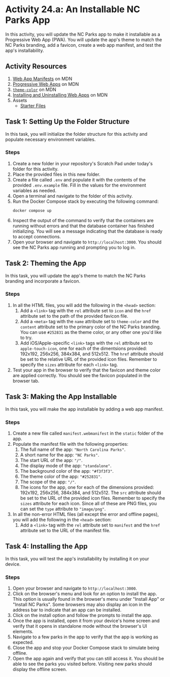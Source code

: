 # Activity 24.a: An Installable NC Parks App

In this activity, you will update the NC Parks app to make it installable as a Progressive Web App (PWA). You will update the app's theme to match the NC Parks branding, add a favicon, create a web app manifest, and test the app's installability.

## Activity Resources

1. [Web App Manifests](https://developer.mozilla.org/en-US/docs/Web/Manifest) on MDN
2. [Progressive Web Apps](https://developer.mozilla.org/en-US/docs/Web/Progressive_web_apps) on MDN
3. [`theme-color`](https://developer.mozilla.org/en-US/docs/Web/HTML/Element/meta/name/theme-color) on MDN
4. [Installing and Uninstalling Web Apps](https://developer.mozilla.org/en-US/docs/Web/Progressive_web_apps/Guides/Installing) on MDN
5. Assets
   * [Starter Files](files/)

## Task 1: Setting Up the Folder Structure

In this task, you will initialize the folder structure for this activity and populate necessary environment variables.

### Steps

1. Create a new folder in your repository's Scratch Pad under today's folder for this activity.
2. Place the provided files in this new folder.
3. Create a file called `.env` and populate it with the contents of the provided `.env.example` file. Fill in the values for the environment variables as needed.
4. Open a terminal and navigate to the folder of this activity.
5. Run the Docker Compose stack by executing the following command:
    ```bash
    docker compose up
    ```
6. Inspect the output of the command to verify that the containers are running without errors and that the database container has finished initializing. You will see a message indicating that the database is ready to accept connections.
7. Open your browser and navigate to `http://localhost:3000`. You should see the NC Parks app running and prompting you to log in.

## Task 2: Theming the App

In this task, you will update the app's theme to match the NC Parks branding and incorporate a favicon.

### Steps

1. In all the HTML files, you will add the following in the `<head>` section:
    1. Add a `<link>` tag with the `rel` attribute set to `icon` and the `href` attribute set to the path of the provided favicon file.
    2. Add a `<meta>` tag with the `name` attribute set to `theme-color` and the `content` attribute set to the primary color of the NC Parks branding. You can use `#252831` as the theme color, or any other one you'd like to try.
    3. Add iOS/Apple-specific `<link>` tags with the `rel` attribute set to `apple-touch-icon`, one for each of the dimentsions provided: 192x192, 256x256, 384x384, and 512x512. The `href` attribute should be set to the relative URL of the provided icon files. Remember to specify the `sizes` attribute for each `<link>` tag.
2. Test your app in the browser to verify that the favicon and theme color are applied correctly. You should see the favicon populated in the browser tab.

## Task 3: Making the App Installable

In this task, you will make the app installable by adding a web app manifest.

### Steps

1. Create a new file called `manifest.webmanifest` in the `static` folder of the app.
2. Populate the manifest file with the following properties:
    1. The full name of the app: `"North Carolina Parks"`.
    2. A short name for the app: `"NC Parks"`.
    3. The start URL of the app: `"/"`.
    4. The display mode of the app: `"standalone"`.
    5. The background color of the app: `"#f3f3f3"`.
    6. The theme color of the app: `"#252831"`.
    7. The scope of the app: `"/"`.
    8. The icons for the app, one for each of the dimensions provided: 192x192, 256x256, 384x384, and 512x512. The `src` attribute should be set to the URL of the provided icon files. Remember to specify the `sizes` attribute for each icon. Since all of these are PNG files, you can set the `type` attribute to `"image/png"`.
3. In all the non-error HTML files (all except the error and offline pages), you will add the following in the `<head>` section:
    1. Add a `<link>` tag with the `rel` attribute set to `manifest` and the `href` attribute set to the URL of the manifest file.

## Task 4: Installing the App

In this task, you will test the app's installability by installing it on your device.

### Steps

1. Open your browser and navigate to `http://localhost:3000`.
2. Click on the browser's menu and look for an option to install the app. This option is usually found in the browser's menu under "Install App" or "Install NC Parks". Some browsers may also display an icon in the address bar to indicate that an app can be installed.
3. Click on the install option and follow the prompts to install the app.
4. Once the app is installed, open it from your device's home screen and verify that it opens in standalone mode without the browser's UI elements.
5. Navigate to a few parks in the app to verify that the app is working as expected.
6. Close the app and stop your Docker Compose stack to simulate being offline.
7. Open the app again and verify that you can still access it. You should be able to see the parks you visited before. Visiting new parks should display the offline screen.